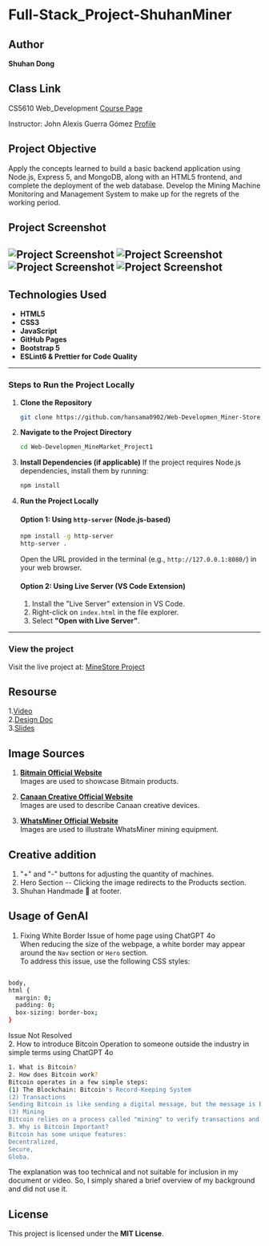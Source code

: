 # Full-Stack_Project-ShuhanMiner

## Author

**Shuhan Dong**

## Class Link

CS5610 Web_Development [Course Page](https://johnguerra.co/classes/webDevelopment_spring_2025/)

Instructor: John Alexis Guerra Gómez [Profile](https://johnguerra.co/)


## Project Objective

Apply the concepts learned to build a basic backend application using Node.js, Express 5, and MongoDB, along with an HTML5 frontend, and complete the deployment of the web database. Develop the Mining Machine Monitoring and Management System to make up for the regrets of the working period.
## Project Screenshot

![Project Screenshot](https://raw.githubusercontent.com/hansama0902/Full-Stack_Project-ShuhanMiner/refs/heads/main/screenshot/screen1.png)
![Project Screenshot](https://raw.githubusercontent.com/hansama0902/Full-Stack_Project-ShuhanMiner/refs/heads/main/screenshot/screen2.png)
![Project Screenshot](https://raw.githubusercontent.com/hansama0902/Full-Stack_Project-ShuhanMiner/refs/heads/main/screenshot/screen3.png)
![Project Screenshot](https://raw.githubusercontent.com/hansama0902/Full-Stack_Project-ShuhanMiner/refs/heads/main/screenshot/screen4.png)
---

## Technologies Used

- **HTML5**
- **CSS3**
- **JavaScript**
- **GitHub Pages**
- **Bootstrap 5**
- **ESLint6 & Prettier for Code Quality**

---

### Steps to Run the Project Locally

1. **Clone the Repository**

   ```bash
   git clone https://github.com/hansama0902/Web-Developmen_Miner-Store-Homepage_Project1.git
   ```

2. **Navigate to the Project Directory**

   ```bash
   cd Web-Developmen_MineMarket_Project1
   ```

3. **Install Dependencies (if applicable)**
   If the project requires Node.js dependencies, install them by running:

   ```bash
   npm install
   ```

4. **Run the Project Locally**

   #### Option 1: Using `http-server` (Node.js-based)

   ```bash
   npm install -g http-server
   http-server .
   ```

   Open the URL provided in the terminal (e.g., `http://127.0.0.1:8080/`) in your web browser.

   #### Option 2: Using Live Server (VS Code Extension)

   1. Install the "Live Server" extension in VS Code.
   2. Right-click on `index.html` in the file explorer.
   3. Select **"Open with Live Server"**.

---

### View the project

Visit the live project at: [MineStore Project](https://hansama0902.github.io/Web-Developmen_Miner-Store-Homepage_Project1/)

## Resourse

1.[Video](https://youtu.be/-VIRZhJZJcA)  
2.[Design Doc](https://docs.google.com/document/d/1sj8mXe9F7O5z7Av_7abQxXlFllzEUQj8a6i96UcBgH4/edit?usp=sharing)  
3.[Slides](https://docs.google.com/presentation/d/1M8-rw_8FNOXsD08S19G1zejjg_alLBsCtnAvHSIhPYI/edit?usp=sharing)

## Image Sources

1. **[Bitmain Official Website](https://www.bitmain.com/)**  
   Images are used to showcase Bitmain products.

2. **[Canaan Creative Official Website](https://www.canaan-creative.com/)**  
   Images are used to describe Canaan creative devices.

3. **[WhatsMiner Official Website](https://www.whatsminer.com/)**  
   Images are used to illustrate WhatsMiner mining equipment.

## Creative addition

1.  "+" and "-" buttons for adjusting the quantity of machines.
2.  Hero Section -- Clicking the image redirects to the Products section.
3.  Shuhan Handmade 🤔 at footer.

## Usage of GenAI

1. Fixing White Border Issue of home page using ChatGPT 4o  
   When reducing the size of the webpage, a white border may appear around the `Nav` section or `Hero` section.  
   To address this issue, use the following CSS styles:

```bash

body,
html {
  margin: 0;
  padding: 0;
  box-sizing: border-box;
}
```

Issue Not Resolved  
2. How to introduce Bitcoin Operation to someone outside the industry in simple terms using ChatGPT 4o

```bash
1. What is Bitcoin?
2. How does Bitcoin work?
Bitcoin operates in a few simple steps:
(1) The Blockchain: Bitcoin's Record-Keeping System
(2) Transactions
Sending Bitcoin is like sending a digital message, but the message is Bitcoin.
(3) Mining
Bitcoin relies on a process called "mining" to verify transactions and secure the network.
3. Why is Bitcoin Important?
Bitcoin has some unique features:
Decentralized,
Secure,
Globa.
```

The explanation was too technical and not suitable for inclusion in my document or video. So, I simply shared a brief overview of my background and did not use it.

## License

This project is licensed under the **MIT License**.
